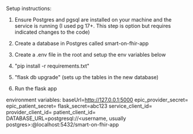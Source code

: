 Setup instructions:

1. Ensure Postgres and pgsql are installed on your machine and the service is running
(I used pg 17+. This step is option but requires indicated changes to the code)

2. Create a database in Postgres called smart-on-fhir-app

3. Create a .env file in the root and setup the env variables below

4. "pip install -r requirements.txt"

5. "flask db upgrade" (sets up the tables in the new database)

6. Run the flask app


environment variables:
baseUrl=http://127.0.0.1:5000
epic_provider_secret=<can be null if not using>
epic_patient_secret=<can be null if not using>
flask_secret=abc123
service_client_id=<can be null if not using>
provider_client_id=<can be null if not using>
patient_client_id=<can be null if not using>
DATABASE_URL=postgresql://<username, usually postgres>:<password>@localhost:5432/smart-on-fhir-app